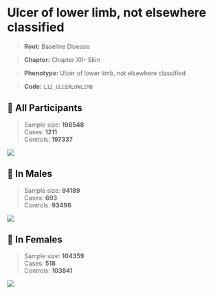 # Ulcer of lower limb, not elsewhere classified

> **Root:** Baseline Disease  

> **Chapter:** Chapter XII- Skin  

> **Phenotype:** Ulcer of lower limb, not elsewhere classified  

> **Code:** `L12_ULCERLOWLIMB`

## 🧪 All Participants  
> Sample size: **198548**  
> Cases: **1211**  
> Controls: **197337**
<img src="/Disease/Figures/ALL/Incidence/L12_ULCERLOWLIMB.png"/>
<CsvTable src="/public/Disease/Data/ALL/Incidence/COX_L12_ULCERLOWLIMB.csv" label="🔍 View full results" />

## 👨 In Males  
> Sample size: **94189**  
> Cases: **693**  
> Controls: **93496**
<img src="/Disease/Figures/Male/Incidence/L12_ULCERLOWLIMB.png"/>
<CsvTable src="/public/Disease/Data/Male/Incidence/COX_L12_ULCERLOWLIMB.csv" label="🔍 View full results" />

## 👩 In Females  
> Sample size: **104359**  
> Cases: **518**  
> Controls: **103841**
<img src="/Disease/Figures/Female/Incidence/L12_ULCERLOWLIMB.png"/>
<CsvTable src="/public/Disease/Data/Female/Incidence/COX_L12_ULCERLOWLIMB.csv" label="🔍 View full results" />
